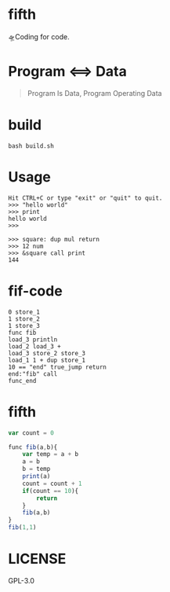 # fifth
🛸Coding for code.

# Program <==> Data
> Program Is Data, Program Operating Data

# build
```
bash build.sh
```

# Usage
```
Hit CTRL+C or type "exit" or "quit" to quit.
>>> "hello world"
>>> print
hello world
>>>
```

```
>>> square: dup mul return
>>> 12 num
>>> &square call print
144
```

# fif-code
```
0 store_1
1 store_2
1 store_3
func fib
load_3 println
load_2 load_3 +
load_3 store_2 store_3
load_1 1 + dup store_1
10 == "end" true_jump return
end:"fib" call
func_end
```

# fifth
```js
var count = 0

func fib(a,b){
    var temp = a + b
    a = b
    b = temp
    print(a)
    count = count + 1
    if(count == 10){
        return
    }
    fib(a,b)
}
fib(1,1)
```

# LICENSE
GPL-3.0
